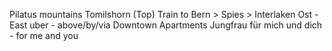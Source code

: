 Pilatus mountains
Tomilshorn (Top)
Train to Bern > Spies > Interlaken
Ost - East
uber - above/by/via
Downtown Apartments
Jungfrau
für mich und dich - for me and you